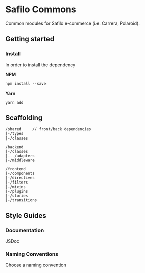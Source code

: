 # Safilo Commons

Common modules for Safilo e-commerce (i.e. Carrera, Polaroid).


## Getting started


### Install
In order to install the dependency

**NPM**
```
npm install --save
```

**Yarn**
```
yarn add 
```

## Scaffolding

```
/shared 	// front/back dependencies
|-/types	
|-/classes

/backend
|-/classes
|---/adapters
|-/middleware

/frontend
|-/components
|-/directives
|-/filters
|-/mixins
|-/plugins
|-/stories
|-/transitions
```

## Style Guides

### Documentation

JSDoc

### Naming Conventions

Choose a naming convention
